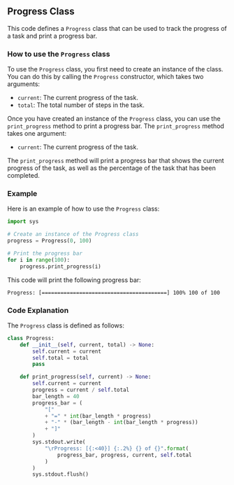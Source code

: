  ## Progress Class

This code defines a `Progress` class that can be used to track the progress of a task and print a progress bar.

### How to use the `Progress` class

To use the `Progress` class, you first need to create an instance of the class. You can do this by calling the `Progress` constructor, which takes two arguments:

* `current`: The current progress of the task.
* `total`: The total number of steps in the task.

Once you have created an instance of the `Progress` class, you can use the `print_progress` method to print a progress bar. The `print_progress` method takes one argument:

* `current`: The current progress of the task.

The `print_progress` method will print a progress bar that shows the current progress of the task, as well as the percentage of the task that has been completed.

### Example

Here is an example of how to use the `Progress` class:

```python
import sys

# Create an instance of the Progress class
progress = Progress(0, 100)

# Print the progress bar
for i in range(100):
    progress.print_progress(i)
```

This code will print the following progress bar:

```
Progress: [========================================] 100% 100 of 100
```

### Code Explanation

The `Progress` class is defined as follows:

```python
class Progress:
    def __init__(self, current, total) -> None:
        self.current = current
        self.total = total
        pass

    def print_progress(self, current) -> None:
        self.current = current
        progress = current / self.total
        bar_length = 40
        progress_bar = (
            "["
            + "=" * int(bar_length * progress)
            + "-" * (bar_length - int(bar_length * progress))
            + "]"
        )
        sys.stdout.write(
            "\rProgress: [{:<40}] {:.2%} {} of {}".format(
                progress_bar, progress, current, self.total
            )
        )
        sys.stdout.flush()
```